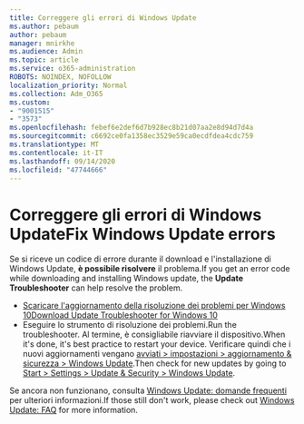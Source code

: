 ```yaml
---
title: Correggere gli errori di Windows Update
ms.author: pebaum
author: pebaum
manager: mnirkhe
ms.audience: Admin
ms.topic: article
ms.service: o365-administration
ROBOTS: NOINDEX, NOFOLLOW
localization_priority: Normal
ms.collection: Adm_O365
ms.custom:
- "9001515"
- "3573"
ms.openlocfilehash: febef6e2def6d7b928ec8b21d07aa2e8d94d7d4a
ms.sourcegitcommit: c6692ce0fa1358ec3529e59ca0ecdfdea4cdc759
ms.translationtype: MT
ms.contentlocale: it-IT
ms.lasthandoff: 09/14/2020
ms.locfileid: "47744666"
---
```

# <a name="fix-windows-update-errors"></a><span data-ttu-id="0e8ad-102">Correggere gli errori di Windows Update</span><span class="sxs-lookup"><span data-stu-id="0e8ad-102">Fix Windows Update errors</span></span>

<span data-ttu-id="0e8ad-103">Se si riceve un codice di errore durante il download e l'installazione di Windows Update, **è possibile risolvere** il problema.</span><span class="sxs-lookup"><span data-stu-id="0e8ad-103">If you get an error code while downloading and installing Windows update, the **Update Troubleshooter** can help resolve the problem.</span></span>

- [<span data-ttu-id="0e8ad-104">Scaricare l'aggiornamento della risoluzione dei problemi per Windows 10</span><span class="sxs-lookup"><span data-stu-id="0e8ad-104">Download Update Troubleshooter for Windows 10</span></span>](https://support.microsoft.com/help/4027322/windows-update-troubleshooter)
- <span data-ttu-id="0e8ad-105">Eseguire lo strumento di risoluzione dei problemi.</span><span class="sxs-lookup"><span data-stu-id="0e8ad-105">Run the troubleshooter.</span></span> <span data-ttu-id="0e8ad-106">Al termine, è consigliabile riavviare il dispositivo.</span><span class="sxs-lookup"><span data-stu-id="0e8ad-106">When it's done, it's best practice to restart your device.</span></span> <span data-ttu-id="0e8ad-107">Verificare quindi che i nuovi aggiornamenti vengano [avviati > impostazioni > aggiornamento & sicurezza > Windows Update](ms-settings:windowsupdate).</span><span class="sxs-lookup"><span data-stu-id="0e8ad-107">Then check for new updates by going to [Start > Settings > Update & Security > Windows Update](ms-settings:windowsupdate).</span></span>

<span data-ttu-id="0e8ad-108">Se ancora non funzionano, consulta [Windows Update: domande frequenti](https://support.microsoft.com/help/12373/windows-update-faq) per ulteriori informazioni.</span><span class="sxs-lookup"><span data-stu-id="0e8ad-108">If those still don't work, please check out [Windows Update: FAQ](https://support.microsoft.com/help/12373/windows-update-faq) for more information.</span></span>
